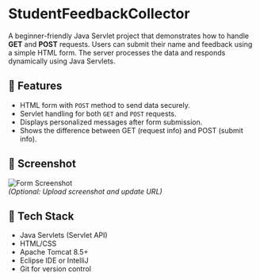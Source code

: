 # StudentFeedbackCollector

A beginner-friendly Java Servlet project that demonstrates how to handle **GET** and **POST** requests. Users can submit their name and feedback using a simple HTML form. The server processes the data and responds dynamically using Java Servlets.

## 🚀 Features

- HTML form with `POST` method to send data securely.
- Servlet handling for both `GET` and `POST` requests.
- Displays personalized messages after form submission.
- Shows the difference between GET (request info) and POST (submit info).

## 📸 Screenshot

![Form Screenshot](https://i.imgur.com/your-form-image.png)  
*(Optional: Upload screenshot and update URL)*

## 🧰 Tech Stack

- Java Servlets (Servlet API)
- HTML/CSS
- Apache Tomcat 8.5+
- Eclipse IDE or IntelliJ
- Git for version control


